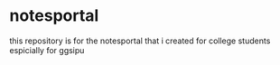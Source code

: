 # notesportal
this repository is for the notesportal that i created for college students espicially for ggsipu 
